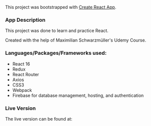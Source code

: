 This project was bootstrapped with [Create React App](https://github.com/facebook/create-react-app).

<h3>App Description</h3>
<p>This project was done to learn and practice React.</p>
<p>Created with the help of Maximilian Schwarzmüller's Udemy Course.</p>

<h3>Languages/Packages/Frameworks used:</h3>
<ul>
    <li>React 16</li>
    <li>Redux</li>
    <li>React Router</li>
    <li>Axios</li>
    <li>CSS3</li>
    <li>Webpack</li>
    <li>Firebase for database management, hosting, and authentication</li>
       
</ul>

<h3>Live Version</h3>
The live version can be found at: 
